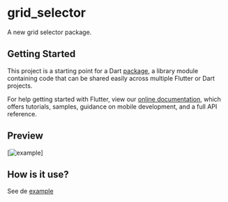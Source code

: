 # grid_selector

A new grid selector package.

## Getting Started

This project is a starting point for a Dart
[package](https://flutter.dev/developing-packages/),
a library module containing code that can be shared easily across
multiple Flutter or Dart projects.

For help getting started with Flutter, view our 
[online documentation](https://flutter.dev/docs), which offers tutorials, 
samples, guidance on mobile development, and a full API reference.

## Preview
[![example](https://media.giphy.com/media/Id7LKbxSZFHSueGQzc/giphy.gif)]

## How is it use?
See de [example](example/lib/main.dart)
